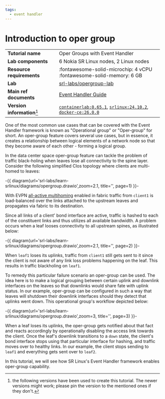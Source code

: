 ```yaml
---
tags:
  - event handler
---
```


<script type="text/javascript" src="https://cdn.jsdelivr.net/gh/hellt/drawio-js@main/embed2.js" async></script>

# Introduction to oper group

|                             |                                                                                                                     |
| --------------------------- | ------------------------------------------------------------------------------------------------------------------- |
| **Tutorial name**           | Oper Groups with Event Handler                                                                                      |
| **Lab components**          | 6 Nokia SR Linux nodes, 2 Linux nodes                                                                               |
| **Resource requirements**   | :fontawesome-solid-microchip: 4 vCPU <br/>:fontawesome-solid-memory: 6 GB                                           |
| **Lab**                     | [srl-labs/opergroup-lab][lab]                                                                                       |
| **Main ref documents**      | [Event Handler Guide][eh-guide]                                                                                     |
| **Version information**[^1] | [`containerlab:0.65.1`][clab-install], [`srlinux:24.10.2`][srlinux-container], [`docker-ce:26.0.0`][docker-install] |

[lab]: https://github.com/srl-labs/opergroup-lab
[clab-install]: https://containerlab.dev/install/
[srlinux-container]: https://github.com/nokia/srlinux-container-image
[docker-install]: https://docs.docker.com/engine/install/
[eh-guide]: https://documentation.nokia.com/srlinux/24-10/books/event-handler/event-handler-overview.html

One of the most common use cases that can be covered with the Event Handler framework is known as "Operational group" or "Oper-group" for short. An oper-group feature covers several use cases, but in essence, it creates a relationship between logical elements of a network node so that they become aware of each other - forming a logical group.

In the data center space oper-group feature can tackle the problem of traffic black-holing when leaves lose all connectivity to the spine layer. Consider the following simplified Clos topology where clients are multi-homed to leaves:

-{{ diagram(url='srl-labs/learn-srlinux/diagrams/opergroup.drawio',zoom=2.1, title='', page=1) }}-

With EVPN [all-active multihoming](https://documentation.nokia.com/srlinux/22-3/SR_Linux_Book_Files/Advanced_Solutions_Guide/evpn-l2-multihome.html#ariaid-title22) enabled in fabric traffic from `client1` is load-balanced over the links attached to the upstream leaves and propagates via fabric to its destination.

Since all links of a client' bond interface are active, traffic is hashed to each of the constituent links and thus utilizes all available bandwidth. A problem occurs when a leaf looses connectivity to all upstream spines, as illustrated below:

-{{ diagram(url='srl-labs/learn-srlinux/diagrams/opergroup.drawio',zoom=2.1, title='', page=2) }}-

When `leaf1` loses its uplinks, traffic from `client1` still gets sent to it since the client is not aware of any link loss problems happening on the leaf. This results in traffic blackholing on `leaf1`.

To remedy this particular failure scenario an oper-group can be used. The idea here is to make a logical grouping between certain uplink and downlink interfaces on the leaves so that downlinks would share fate with uplink status. In our example, oper-group can be configured in such a way that leaves will shutdown their downlink interfaces should they detect that uplinks went down. This operational group's workflow depicted below:

-{{ diagram(url='srl-labs/learn-srlinux/diagrams/opergroup.drawio',zoom=3, title='', page=3) }}-

When a leaf loses its uplinks, the oper-group gets notified about that fact and reacts accordingly by operationally disabling the access link towards the client. Once the leaf's downlink transitions to a `down` state, the client's bond interface stops using that particular interface for hashing, and traffic moves over to healthy links. In our example, the client stops sending to `leaf1` and everything gets sent over to `leaf2`.

In this tutorial, we will see how SR Linux's Event Handler framework enables oper-group capability.

[^1]: the following versions have been used to create this tutorial. The newer versions might work; please pin the version to the mentioned ones if they don't.
